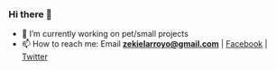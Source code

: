 ### Hi there 👋

<!-- **exequielarroyo/exequielarroyo** is a ✨ _special_ ✨ repository because its `README.md` (this file) appears on your GitHub profile. -->

<!-- Here are some ideas to get you started: -->

- 🔭 I’m currently working on pet/small projects
- 📫 How to reach me: Email **zekielarroyo@gmail.com** | [Facebook](https://www.facebook.com/exequielarroyo2/) | [Twitter](https://twitter.com/exequielarroyo0)
<!-- - - 🌱 I’m currently learning Node.js -->
<!-- - 👯 I’m looking to collaborate on ... -->
<!-- - 🤔 I’m looking for help with ... -->
<!-- - 💬 Ask me about ... -->
<!-- - 😄 Pronouns: ... -->
<!-- - ⚡ Fun fact: ... -->
